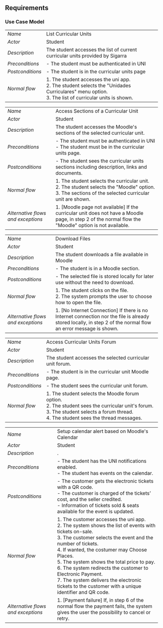 ## Requirements

### Use Case Model


|||
| --- | --- |
| *Name* | List Curricular Units |
| *Actor* |  Student | 
| *Description* | The student accesses the list of current curricular units provided by Sigarra |
| *Preconditions* | - The student must be authenticated in UNI |
| *Postconditions* | - The student is in the curricular units page |
| *Normal flow* | 1. The student accesses the uni app.<br> 2. The student selects the "Unidades Curriculares" menu option. <br> 3. The list of curricular units is shown. |

|||
| --- | --- |
| *Name* | Access Sections of a Curricular Unit |
| *Actor* |  Student | 
| *Description* | The student accesses the Moodle's sections of the selected curricular unit. |
| *Preconditions* | - The student must be authenticated in UNI <br> - The student must be in the curricular units page. |
| *Postconditions* | - The student sees the curricular units sections including description, links and documents. |
| *Normal flow* | 1. The student selects the curricular unit. <br> 2. The student selects the "Moodle" option. <br> 3. The sections of the selected curricular unit are shown. |
| *Alternative flows and exceptions* | 1. [Moodle page not available] If the curricular unit does not have a Moodle page, in step 2 of the normal flow the "Moodle" option is not available. |

|||
| --- | --- |
| *Name* | Download Files |
| *Actor* | Student | 
| *Description* | The student downloads a file available in Moodle |
| *Preconditions* | - The student is in a Moodle section. |
| *Postconditions* | - The selected file is stored locally for later use without the need to download. |
| *Normal flow* | 1. The student clicks on the file. <br> 2. The system prompts the user to choose how to open the file. |
| *Alternative flows and exceptions* | 1. [No Internet Connection] If there is no Internet connection nor the file is already stored locally, in step 2 of the normal flow an error message is shown. |

|||
| --- | --- |
| *Name* | Access Curricular Units Forum |
| *Actor* |  Student | 
| *Description* | The student accesses the selected curricular unit forum. |
| *Preconditions* | - The student is in the curricular unit Moodle page. |
| *Postconditions* | - The student sees the curricular unit forum. |
| *Normal flow* | 1. The student selects the Moodle forum option.<br> 2. The student sees the curricular unit's forum.<br> 3. The student selects a forum thread.<br> 4. The student sees the thread messages. |

|||
| --- | --- |
| *Name* | Setup calendar alert based on Moodle's Calendar |
| *Actor* |  Student | 
| *Description* | . |
| *Preconditions* | - The student has the UNI notifications enabled. <br> - The student has events on the calendar. |
| *Postconditions* | - The customer gets the electronic tickets with a QR code. <br> - The customer is charged of the tickets’ cost, and the seller credited. <br> - Information of tickets sold & seats available for the event is updated. |
| *Normal flow* | 1. The customer accesses the uni app.<br> 2. The system shows the list of events with tickets on-sale.<br> 3. The customer selects the event and the number of tickets.<br> 4. If wanted, the costumer may Choose Places.<br> 5. The system shows the total price to pay.<br> 6. The system redirects the customer to Electronic Payment.<br> 7. The system delivers the electronic tickets to the customer with a unique identifier and QR code. |
| *Alternative flows and exceptions* | 1. [Payment failure] If, in step 6 of the normal flow the payment fails, the system gives the user the possibility to cancel or retry. |